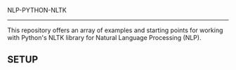 NLP-PYTHON-NLTK

-----------

This repository offers an array of examples and starting points for working with Python's NLTK library for Natural Language Processing (NLP).

SETUP
------------